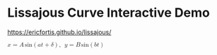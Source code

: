 # Lissajous Curve Interactive Demo

https://ericfortis.github.io/lissajous/

<math>
    <mi>x</mi><mo>=</mo><mi>A</mi><mspace width="2px"/><mi>sin</mi><mo>⁡</mo><mo>(</mo><mi>a</mi><mi>t</mi><mo>+</mo><mi>δ</mi><mo>)</mo>
    <mo>,</mo><mspace width="6px"/>
    <mi>y</mi><mo>=</mo><mi>B</mi><mspace width="2px"/><mi>sin</mi><mo>⁡</mo><mo>(</mo><mi>b</mi><mi>t</mi><mo>)</mo>
</math>
